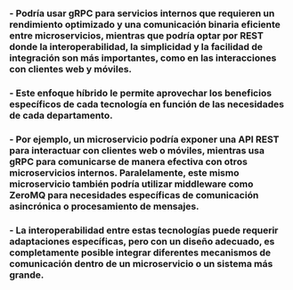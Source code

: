 ### - Podría usar gRPC para servicios internos que requieren un rendimiento optimizado y una comunicación binaria eficiente entre microservicios, mientras que podría optar por REST donde la interoperabilidad, la simplicidad y la facilidad de integración son más importantes, como en las interacciones con clientes web y móviles.
### - Este enfoque híbrido le permite aprovechar los beneficios específicos de cada tecnología en función de las necesidades de cada departamento.

### - Por ejemplo, un microservicio podría exponer una API REST para interactuar con clientes web o móviles, mientras usa gRPC para comunicarse de manera efectiva con otros microservicios internos. Paralelamente, este mismo microservicio también podría utilizar middleware como ZeroMQ para necesidades específicas de comunicación asincrónica o procesamiento de mensajes.

### - La interoperabilidad entre estas tecnologías puede requerir adaptaciones específicas, pero con un diseño adecuado, es completamente posible integrar diferentes mecanismos de comunicación dentro de un microservicio o un sistema más grande.

